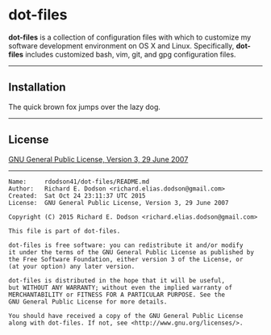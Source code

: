 # dot-files

**dot-files** is a collection of configuration files with which to customize my software development environment on OS X and Linux. Specifically, **dot-files** includes customized bash, vim, git, and gpg configuration files.

---
## Installation

The quick brown fox jumps over the lazy dog.

---
## License

[GNU General Public License, Version 3, 29 June 2007][1]

[1]: <http://www.gnu.org/licenses/gpl-3.0.en.html> "GNU General Public License"

---
```
Name:     rdodson41/dot-files/README.md
Author:   Richard E. Dodson <richard.elias.dodson@gmail.com>
Created:  Sat Oct 24 23:11:37 UTC 2015
License:  GNU General Public License, Version 3, 29 June 2007
```
```
Copyright (C) 2015 Richard E. Dodson <richard.elias.dodson@gmail.com>

This file is part of dot-files.

dot-files is free software: you can redistribute it and/or modify
it under the terms of the GNU General Public License as published by
the Free Software Foundation, either version 3 of the License, or
(at your option) any later version.

dot-files is distributed in the hope that it will be useful,
but WITHOUT ANY WARRANTY; without even the implied warranty of
MERCHANTABILITY or FITNESS FOR A PARTICULAR PURPOSE. See the
GNU General Public License for more details.

You should have received a copy of the GNU General Public License
along with dot-files. If not, see <http://www.gnu.org/licenses/>.
```
